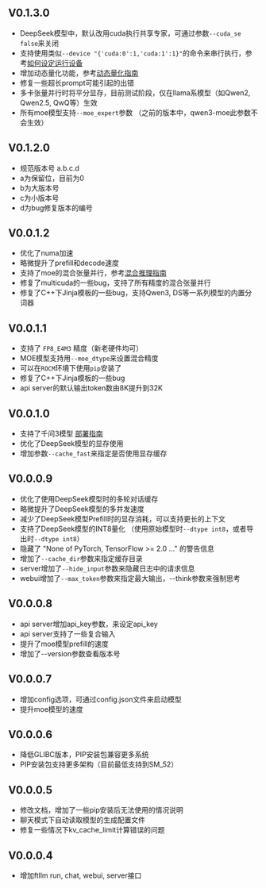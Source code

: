 ## V0.1.3.0

- DeepSeek模型中，默认改用cuda执行共享专家，可通过参数`--cuda_se false`来关闭
- 支持使用类似`--device "{'cuda:0':1,'cuda:1':1}"`的命令来串行执行，参考[如何设定运行设备](../README.md#3-如何设定运行设备)
- 增加动态量化功能，参考[动态量化指南](dtype_config.md)
- 修复一些超长prompt可能引起的出错
- 多卡张量并行时将平分显存，目前测试阶段，仅在llama系模型（如Qwen2, Qwen2.5, QwQ等）生效
- 所有moe模型支持`--moe_expert`参数 （之前的版本中，qwen3-moe此参数不会生效）


## V0.1.2.0

- 规范版本号 a.b.c.d
- a为保留位，目前为0
- b为大版本号
- c为小版本号
- d为bug修复版本的编号

## V0.0.1.2

- 优化了numa加速
- 略微提升了prefill和decode速度
- 支持了moe的混合张量并行，参考[混合推理指南](mixforward.md)
- 修复了multicuda的一些bug，支持了所有精度的混合张量并行
- 修复了C++下Jinja模板的一些bug，支持Qwen3, DS等一系列模型的内置分词器

## V0.0.1.1

- 支持了 `FP8_E4M3` 精度（新老硬件均可）
- MOE模型支持用`--moe_dtype`来设置混合精度
- 可以在`ROCM`环境下使用`pip`安装了
- 修复了C++下Jinja模板的一些bug
- api server的默认输出token数由8K提升到32K

## V0.0.1.0

- 支持了千问3模型 [部署指南](qwen3.md)
- 优化了DeepSeek模型的显存使用
- 增加参数`--cache_fast`来指定是否使用显存缓存

## V0.0.0.9

- 优化了使用DeepSeek模型时的多轮对话缓存
- 略微提升了DeepSeek模型的多并发速度
- 减少了DeepSeek模型Prefill时的显存消耗，可以支持更长的上下文
- 支持了DeepSeek模型的INT8量化 （使用原始模型时`--dtype int8`，或者导出时`--dtype int8`）
- 隐藏了 "None of PyTorch, TensorFlow >= 2.0 ..." 的警告信息
- 增加了`--cache_dir`参数来指定缓存目录
- server增加了`--hide_input`参数来隐藏日志中的请求信息
- webui增加了`--max_token`参数来指定最大输出，--think参数来强制思考

## V0.0.0.8

- api server增加api_key参数，来设定api_key
- api server支持了一些复合输入
- 提升了moe模型prefill的速度
- 增加了--version参数查看版本号

## V0.0.0.7

- 增加config选项，可通过config.json文件来启动模型
- 提升moe模型的速度

## V0.0.0.6

- 降低GLIBC版本，PIP安装包兼容更多系统
- PIP安装包支持更多架构（目前最低支持到SM_52）

## V0.0.0.5

- 修改文档，增加了一些pip安装后无法使用的情况说明
- 聊天模式下自动读取模型的生成配置文件
- 修复一些情况下kv_cache_limit计算错误的问题

## V0.0.0.4

- 增加ftllm run, chat, webui, server接口